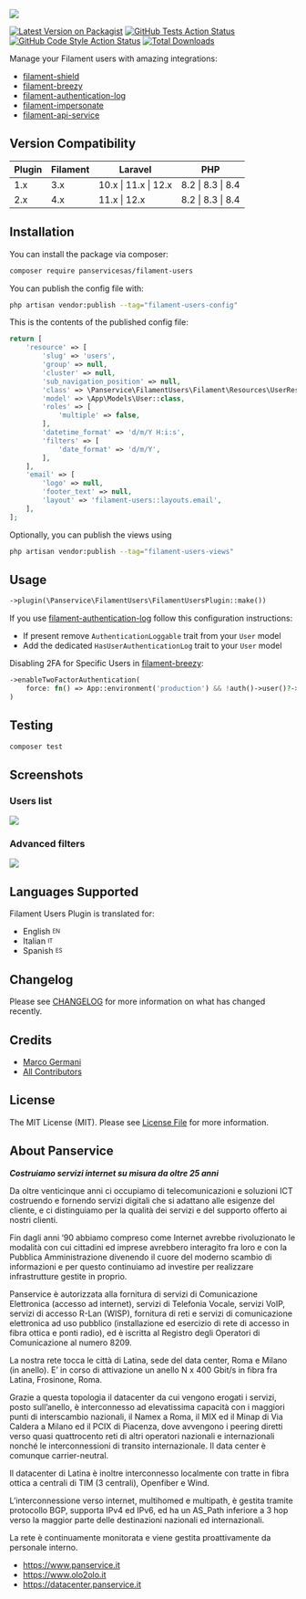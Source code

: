 <p class="filament-hidden">
<img src="https://banners.beyondco.de/filament-users.png?theme=light&packageManager=composer+require&packageName=panservicesas%2Ffilament-users&pattern=architect&style=style_1&description=Easily+manage+your+Filament+users&md=1&showWatermark=0&fontSize=100px&images=https%3A%2F%2Flaravel.com%2Fimg%2Flogomark.min.svg" class="filament-hidden">
</p>

[![Latest Version on Packagist](https://img.shields.io/packagist/v/panservicesas/filament-users.svg?style=flat-square)](https://packagist.org/packages/panservicesas/filament-users)
[![GitHub Tests Action Status](https://img.shields.io/github/actions/workflow/status/panservicesas/filament-users/run-tests.yml?branch=main&label=tests&style=flat-square)](https://github.com/panservicesas/filament-users/actions?query=workflow%3Arun-tests+branch%3Amain)
[![GitHub Code Style Action Status](https://img.shields.io/github/actions/workflow/status/panservicesas/filament-users/fix-php-code-style-issues.yml?branch=main&label=code%20style&style=flat-square)](https://github.com/panservicesas/filament-users/actions?query=workflow%3A"Fix+PHP+code+style+issues"+branch%3Amain)
[![Total Downloads](https://img.shields.io/packagist/dt/panservicesas/filament-users.svg?style=flat-square)](https://packagist.org/packages/panservicesas/filament-users)

Manage your Filament users with amazing integrations:
* [filament-shield](https://github.com/bezhanSalleh/filament-shield)
* [filament-breezy](https://github.com/jeffgreco13/filament-breezy)
* [filament-authentication-log](https://github.com/TappNetwork/filament-authentication-log)
* [filament-impersonate](https://github.com/stechstudio/filament-impersonate)
* [filament-api-service](https://github.com/rupadana/filament-api-service)

## Version Compatibility

| Plugin | Filament | Laravel              | PHP               |
|--------|----------|----------------------|-------------------|
| 1.x    | 3.x      | 10.x \| 11.x \| 12.x | 8.2 \| 8.3 \| 8.4 |
| 2.x    | 4.x      | 11.x \| 12.x         | 8.2 \| 8.3 \| 8.4 |

## Installation

You can install the package via composer:

```bash
composer require panservicesas/filament-users
```

You can publish the config file with:

```bash
php artisan vendor:publish --tag="filament-users-config"
```

This is the contents of the published config file:

```php
return [
    'resource' => [
        'slug' => 'users',
        'group' => null,
        'cluster' => null,
        'sub_navigation_position' => null,
        'class' => \Panservice\FilamentUsers\Filament\Resources\UserResource::class,
        'model' => \App\Models\User::class,
        'roles' => [
            'multiple' => false,
        ],
        'datetime_format' => 'd/m/Y H:i:s',
        'filters' => [
            'date_format' => 'd/m/Y',
        ],
    ],
    'email' => [
        'logo' => null,
        'footer_text' => null,
        'layout' => 'filament-users::layouts.email',
    ],
];
```

Optionally, you can publish the views using

```bash
php artisan vendor:publish --tag="filament-users-views"
```

## Usage

```php
->plugin(\Panservice\FilamentUsers\FilamentUsersPlugin::make())
```

If you use [filament-authentication-log](https://github.com/TappNetwork/filament-authentication-log) follow this configuration instructions:
- If present remove `AuthenticationLoggable` trait from your `User` model
- Add the dedicated `HasUserAuthenticationLog` trait to your `User` model

Disabling 2FA for Specific Users in [filament-breezy](https://github.com/jeffgreco13/filament-breezy):

```php
->enableTwoFactorAuthentication(
    force: fn() => App::environment('production') && !auth()->user()?->ignore_2fa,
)
```

## Testing

```bash
composer test
```

## Screenshots

### Users list

<img src="https://raw.githubusercontent.com/panservicesas/filament-users/main/art/table.png" style="border-radius:2%"/>

### Advanced filters

<img src="https://raw.githubusercontent.com/panservicesas/filament-users/main/art/filters.png" style="border-radius:2%"/>

## Languages Supported

Filament Users Plugin is translated for:

- English <sup><sub>EN</sub></sup>
- Italian <sup><sub>IT</sub></sup>
- Spanish <sup><sub>ES</sub></sup>

## Changelog

Please see [CHANGELOG](CHANGELOG.md) for more information on what has changed recently.

## Credits

- [Marco Germani](https://github.com/marcogermani87)
- [All Contributors](../../contributors)

## License

The MIT License (MIT). Please see [License File](LICENSE.md) for more information.

## About Panservice

<strong><i>Costruiamo servizi internet su misura da oltre 25 anni</i></strong>

Da oltre venticinque anni ci occupiamo di
telecomunicazioni e soluzioni ICT costruendo e
fornendo servizi digitali che si adattano alle esigenze del
cliente, e ci distinguiamo per la qualità dei servizi e del supporto
offerto ai nostri clienti.

Fin dagli anni ‘90 abbiamo compreso come Internet avrebbe rivoluzionato
le modalità con cui cittadini ed imprese avrebbero interagito fra loro e
con la Pubblica Amministrazione divenendo il cuore del moderno scambio di
informazioni e per questo continuiamo ad investire per realizzare infrastrutture
gestite in proprio.

Panservice è autorizzata alla fornitura di servizi di Comunicazione Elettronica (accesso ad
internet), servizi di Telefonia Vocale, servizi VoIP, servizi di accesso R-Lan (WISP), fornitura di
reti e servizi di comunicazione elettronica ad uso pubblico (installazione ed esercizio di rete di
accesso in fibra ottica e ponti radio), ed è iscritta al Registro degli Operatori di
Comunicazione al numero 8209.

La nostra rete tocca le città di Latina, sede del data center, Roma e Milano (in anello). E’ in corso di attivazione 
un anello N x 400 Gbit/s in fibra fra Latina, Frosinone, Roma.

Grazie a questa topologia il datacenter da cui vengono erogati i servizi, posto sull’anello, è interconnesso ad elevatissima 
capacità con i maggiori punti di interscambio nazionali, il Namex a Roma, il MIX ed il Minap di Via Caldera a Milano ed 
il PCIX di Piacenza, dove avvengono i peering diretti verso quasi quattrocento reti di altri operatori nazionali e 
internazionali nonché le interconnessioni di transito internazionale. Il data center è comunque carrier-neutral.

Il datacenter di Latina è inoltre interconnesso localmente con tratte in fibra ottica a centrali di TIM (3 centrali), Openfiber e Wind.

L’interconnessione verso internet, multihomed e multipath, è gestita tramite protocollo BGP, supporta IPv4 ed IPv6, ed ha 
un AS_Path inferiore a 3 hop verso la maggior parte delle destinazioni nazionali ed internazionali.

La rete è continuamente monitorata e viene gestita proattivamente da personale interno.

* <a href="https://www.panservice.it" target="_blank">https://www.panservice.it</a>
* <a href="https://www.olo2olo.it" target="_blank">https://www.olo2olo.it</a>
* <a href="https://datacenter.panservice.it" target="_blank">https://datacenter.panservice.it</a>
